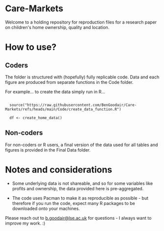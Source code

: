 # Care-Markets
 
Welcome to a holding repository for reproduction files for a research paper on children's home ownership, quality and location.

# How to use?

## Coders

The folder is structured with (hopefully) fully replicable code. Data and each figure are produced from separate functions in the Code folder.

For example... to create the data simply run in R...

```

  source("https://raw.githubusercontent.com/BenGoodair/Care-Markets/refs/heads/main/Code/create_data_function.R")
  
  df <- create_home_data()

```
## Non-coders

For non-coders or R users, a final version of the data used for all tables and figures is provided in the Final Data folder.

# Notes and considerations

 - Some underlying data is not shareable, and so for some variables like profits and ownership, the data provided here is pre-aggregated.

 - The code uses Pacman to make it as reproducible as possible - but therefore if you run the code, expect many R packages to be downloaded onto your machines.


Please reach out to b.goodair@lse.ac.uk for questions - I always want to improve my work. :)
